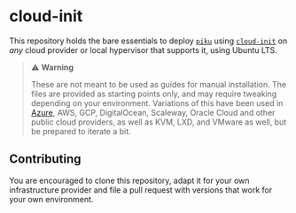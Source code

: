 # cloud-init

This repository holds the bare essentials to deploy [`piku`][piku] using [`cloud-init`][ci] on  _any_ cloud provider or local hypervisor that supports it, using Ubuntu LTS.

> ⚠️ **Warning**
>
> These are not meant to be used as guides for manual installation. The files are provided as starting points only, and may require tweaking depending on your environment. Variations of this have been used in [Azure][az], AWS, GCP, DigitalOcean, Scaleway, Oracle Cloud and other public cloud providers, as well as KVM, LXD, and VMware as well, but be prepared to iterate a bit.

## Contributing

You are encouraged to clone this repository, adapt it for your own infrastructure provider and file a pull request with versions that work for your own environment.

[az]: http://azure.microsoft.com/
[azcli]: https://docs.microsoft.com/en-us/cli/azure/install-azure-cli
[piku]: https://github.com/piku
[ci]: https://cloudinit.readthedocs.io
